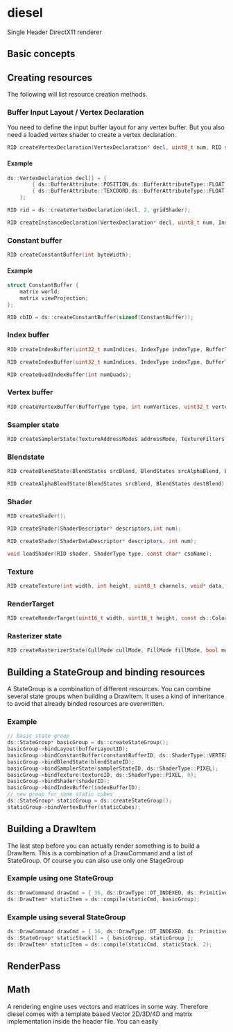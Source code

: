 # diesel

Single Header DirectX11 renderer

## Basic concepts

## Creating resources

The following will list resource creation methods.

### Buffer Input Layout / Vertex Declaration

You need to define the input buffer layout for any vertex buffer. But you also need a loaded vertex shader to
create a vertex declaration.

```c
RID createVertexDeclaration(VertexDeclaration* decl, uint8_t num, RID shaderId);
```
#### Example

```c
ds::VertexDeclaration decl[] = {
		{ ds::BufferAttribute::POSITION,ds::BufferAttributeType::FLOAT,3 },
		{ ds::BufferAttribute::TEXCOORD,ds::BufferAttributeType::FLOAT,2 }
	};

RID rid = ds::createVertexDeclaration(decl, 2, gridShader);
```

```c
RID createInstanceDeclaration(VertexDeclaration* decl, uint8_t num, InstanceLayoutDeclaration* instDecl, uint8_t instNum, RID shaderId);
```
### Constant buffer

```c
RID createConstantBuffer(int byteWidth);
```
#### Example

```c
struct ConstantBuffer {
    matrix world;
    matrix viewProjection;
};

RID cbID = ds::createConstantBuffer(sizeof(ConstantBuffer));
```

### Index buffer

```c
RID createIndexBuffer(uint32_t numIndices, IndexType indexType, BufferType type);
```
```c
RID createIndexBuffer(uint32_t numIndices, IndexType indexType, BufferType type, void* data);
```
```c
RID createQuadIndexBuffer(int numQuads);
```

### Vertex buffer

```c
RID createVertexBuffer(BufferType type, int numVertices, uint32_t vertexSize, void* data = 0);
```

### Ssampler state

```c
RID createSamplerState(TextureAddressModes addressMode, TextureFilters filter);
```

### Blendstate

```c
RID createBlendState(BlendStates srcBlend, BlendStates srcAlphaBlend, BlendStates destBlend, BlendStates destAlphaBlend, bool alphaEnabled);
```	

```c
RID createAlphaBlendState(BlendStates srcBlend, BlendStates destBlend);
```

### Shader

```c
RID createShader();
```

```c
RID createShader(ShaderDescriptor* descriptors,int num);
```

```c
RID createShader(ShaderDataDescriptor* descriptors, int num);
```

```c
void loadShader(RID shader, ShaderType type, const char* csoName);
```

### Texture

```c
RID createTexture(int width, int height, uint8_t channels, void* data, TextureFormat format);
```

### RenderTarget

```c
RID createRenderTarget(uint16_t width, uint16_t height, const ds::Color& clearColor);
```

### Rasterizer state

```c
RID createRasterizerState(CullMode cullMode, FillMode fillMode, bool multiSample, bool scissor, float depthBias, float slopeDepthBias);
```

## Building a StateGroup and binding resources

A StateGroup is a combination of different resources. You can combine several state groups when building a DrawItem.
It uses a kind of inheritance to avoid that already binded resources are overwritten. 

### Example

```c
// basic state group
ds::StateGroup* basicGroup = ds::createStateGroup();
basicGroup->bindLayout(bufferLayoutID);
basicGroup->bindConstantBuffer(constantBufferID, ds::ShaderType::VERTEX, &constantBuffer);
basicGroup->bindBlendState(blendStateID);
basicGroup->bindSamplerState(samplerStateID, ds::ShaderType::PIXEL);
basicGroup->bindTexture(textureID, ds::ShaderType::PIXEL, 0);
basicGroup->bindShader(shaderID);
basicGroup->bindIndexBuffer(indexBufferID);
// new group for some static cubes
ds::StateGroup* staticGroup = ds::createStateGroup();
staticGroup->bindVertexBuffer(staticCubes);
```

## Building a DrawItem

The last step before you can actually render something is to build a DrawItem. This is a combination
of a DrawCommand and a list of StateGroup. Of course you can also use only one StageGroup

### Example using one StateGroup
```c
ds::DrawCommand drawCmd = { 36, ds::DrawType::DT_INDEXED, ds::PrimitiveTypes::TRIANGLE_LIST };
ds::DrawItem* staticItem = ds::compile(staticCmd, basicGroup);
```

### Example using several StateGroup
```c
ds::DrawCommand drawCmd = { 36, ds::DrawType::DT_INDEXED, ds::PrimitiveTypes::TRIANGLE_LIST };
ds::StateGroup* staticStack[] = { basicGroup, staticGroup };
ds::DrawItem* staticItem = ds::compile(staticCmd, staticStack, 2);
```
 
## RenderPass 



## Math
A rendering engine uses vectors and matrices in some way. Therefore diesel comes with a 
template based Vector 2D/3D/4D and matrix implementation inside the header file. 
You can easily 
